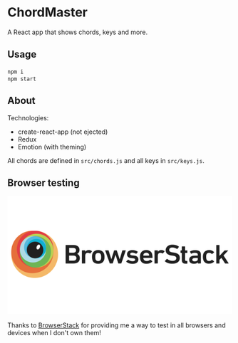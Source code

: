 # ChordMaster

A React app that shows chords, keys and more.

## Usage

    npm i
    npm start

## About

Technologies:

- create-react-app (not ejected)
- Redux
- Emotion (with theming)

All chords are defined in `src/chords.js` and all keys in `src/keys.js`.

## Browser testing

<img src="./browserstack-logo.png" />

Thanks to [BrowserStack](https://www.browserstack.com/) for providing me a way to test 
in all browsers and devices when I don't own them!